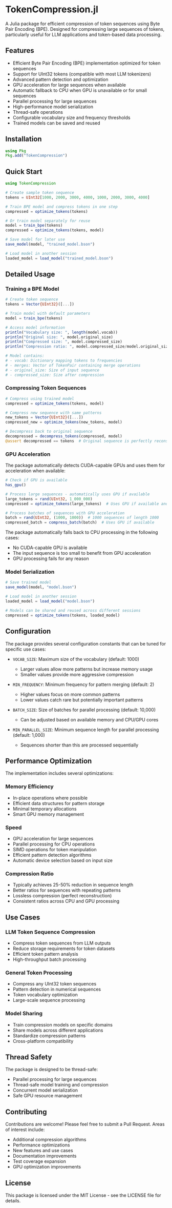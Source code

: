 # TokenCompression.jl

A Julia package for efficient compression of token sequences using Byte Pair Encoding (BPE). Designed for compressing large sequences of tokens, particularly useful for LLM applications and token-based data processing.

## Features

- Efficient Byte Pair Encoding (BPE) implementation optimized for token sequences
- Support for UInt32 tokens (compatible with most LLM tokenizers)
- Advanced pattern detection and optimization
- GPU acceleration for large sequences when available
- Automatic fallback to CPU when GPU is unavailable or for small sequences
- Parallel processing for large sequences
- High-performance model serialization
- Thread-safe operations
- Configurable vocabulary size and frequency thresholds
- Trained models can be saved and reused

## Installation

```julia
using Pkg
Pkg.add("TokenCompression")
```

## Quick Start

```julia
using TokenCompression

# Create sample token sequence
tokens = UInt32[1000, 2000, 3000, 4000, 1000, 2000, 3000, 4000]

# Train BPE model and compress tokens in one step
compressed = optimize_tokens(tokens)

# Or train model separately for reuse
model = train_bpe(tokens)
compressed = optimize_tokens(tokens, model)

# Save model for later use
save_model(model, "trained_model.bson")

# Load model in another session
loaded_model = load_model("trained_model.bson")
```

## Detailed Usage

### Training a BPE Model

```julia
# Create token sequence
tokens = Vector{UInt32}([...])

# Train model with default parameters
model = train_bpe(tokens)

# Access model information
println("Vocabulary size: ", length(model.vocab))
println("Original size: ", model.original_size)
println("Compressed size: ", model.compressed_size)
println("Compression ratio: ", model.compressed_size/model.original_size)

# Model contains:
# - vocab: Dictionary mapping tokens to frequencies
# - merges: Vector of TokenPair containing merge operations
# - original_size: Size of input sequence
# - compressed_size: Size after compression
```

### Compressing Token Sequences

```julia
# Compress using trained model
compressed = optimize_tokens(tokens, model)

# Compress new sequence with same patterns
new_tokens = Vector{UInt32}([...])
compressed_new = optimize_tokens(new_tokens, model)

# Decompress back to original sequence
decompressed = decompress_tokens(compressed, model)
@assert decompressed == tokens  # Original sequence is perfectly reconstructed
```

### GPU Acceleration

The package automatically detects CUDA-capable GPUs and uses them for acceleration when available:

```julia
# Check if GPU is available
has_gpu()

# Process large sequences - automatically uses GPU if available
large_tokens = rand(UInt32, 1_000_000)
compressed = optimize_tokens(large_tokens)  # Uses GPU if available and beneficial

# Process batches of sequences with GPU acceleration
batch = rand(UInt32, (1000, 1000))  # 1000 sequences of length 1000
compressed_batch = compress_batch(batch)  # Uses GPU if available
```

The package automatically falls back to CPU processing in the following cases:
- No CUDA-capable GPU is available
- The input sequence is too small to benefit from GPU acceleration
- GPU processing fails for any reason

### Model Serialization

```julia
# Save trained model
save_model(model, "model.bson")

# Load model in another session
loaded_model = load_model("model.bson")

# Models can be shared and reused across different sessions
compressed = optimize_tokens(tokens, loaded_model)
```

## Configuration

The package provides several configuration constants that can be tuned for specific use cases:

- `VOCAB_SIZE`: Maximum size of the vocabulary (default: 1000)
  - Larger values allow more patterns but increase memory usage
  - Smaller values provide more aggressive compression
  
- `MIN_FREQUENCY`: Minimum frequency for pattern merging (default: 2)
  - Higher values focus on more common patterns
  - Lower values catch rare but potentially important patterns

- `BATCH_SIZE`: Size of batches for parallel processing (default: 10,000)
  - Can be adjusted based on available memory and CPU/GPU cores

- `MIN_PARALLEL_SIZE`: Minimum sequence length for parallel processing (default: 1,000)
  - Sequences shorter than this are processed sequentially

## Performance Optimization

The implementation includes several optimizations:

### Memory Efficiency
- In-place operations where possible
- Efficient data structures for pattern storage
- Minimal temporary allocations
- Smart GPU memory management

### Speed
- GPU acceleration for large sequences
- Parallel processing for CPU operations
- SIMD operations for token manipulation
- Efficient pattern detection algorithms
- Automatic device selection based on input size

### Compression Ratio
- Typically achieves 25-50% reduction in sequence length
- Better ratios for sequences with repeating patterns
- Lossless compression (perfect reconstruction)
- Consistent ratios across CPU and GPU processing

## Use Cases

### LLM Token Sequence Compression
- Compress token sequences from LLM outputs
- Reduce storage requirements for token datasets
- Efficient token pattern analysis
- High-throughput batch processing

### General Token Processing
- Compress any UInt32 token sequences
- Pattern detection in numerical sequences
- Token vocabulary optimization
- Large-scale sequence processing

### Model Sharing
- Train compression models on specific domains
- Share models across different applications
- Standardize compression patterns
- Cross-platform compatibility

## Thread Safety

The package is designed to be thread-safe:
- Parallel processing for large sequences
- Thread-safe model training and compression
- Concurrent model serialization
- Safe GPU resource management

## Contributing

Contributions are welcome! Please feel free to submit a Pull Request. Areas of interest include:

- Additional compression algorithms
- Performance optimizations
- New features and use cases
- Documentation improvements
- Test coverage expansion
- GPU optimization improvements

## License

This package is licensed under the MIT License - see the LICENSE file for details. 